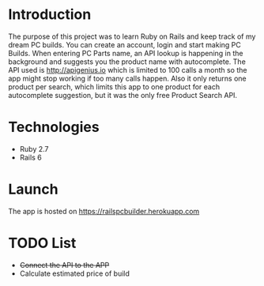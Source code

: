 # Introduction

The purpose of this project was to learn Ruby on Rails and keep track of my dream PC builds. You can create an account, login and start making PC Builds. When entering PC Parts name, an API lookup is happening in the background and suggests you the product name with autocomplete.
The API used is http://apigenius.io which is limited to 100 calls a month so the app might stop working if too many calls happen. Also it only returns one product per search, which limits this app to one product for each autocomplete suggestion, but it was the only free Product Search API.

# Technologies

* Ruby 2.7
* Rails 6

# Launch

The app is hosted on https://railspcbuilder.herokuapp.com

# TODO List

* ~~Connect the API to the APP~~
* Calculate estimated price of build
